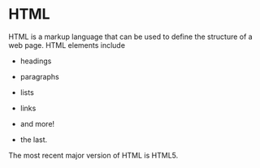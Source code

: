 # HTML

HTML is a markup language that can be used to define the structure of a web page. HTML elements include

* headings
* paragraphs
* lists
* links
* and more!
* the last.

The most recent major version of HTML is HTML5.